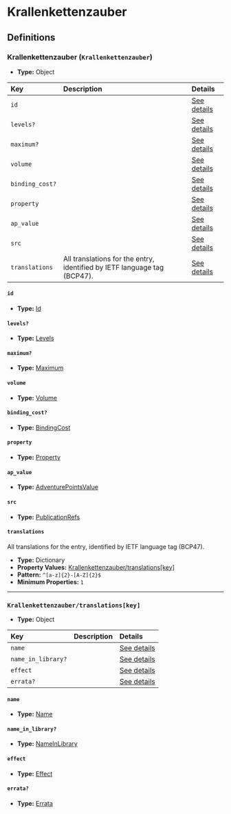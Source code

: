 # Krallenkettenzauber

## Definitions

### <a name="Krallenkettenzauber"></a> Krallenkettenzauber (`Krallenkettenzauber`)

- **Type:** Object

Key | Description | Details
:-- | :-- | :--
`id` |  | <a href="#Krallenkettenzauber/id">See details</a>
`levels?` |  | <a href="#Krallenkettenzauber/levels">See details</a>
`maximum?` |  | <a href="#Krallenkettenzauber/maximum">See details</a>
`volume` |  | <a href="#Krallenkettenzauber/volume">See details</a>
`binding_cost?` |  | <a href="#Krallenkettenzauber/binding_cost">See details</a>
`property` |  | <a href="#Krallenkettenzauber/property">See details</a>
`ap_value` |  | <a href="#Krallenkettenzauber/ap_value">See details</a>
`src` |  | <a href="#Krallenkettenzauber/src">See details</a>
`translations` | All translations for the entry, identified by IETF language tag (BCP47). | <a href="#Krallenkettenzauber/translations">See details</a>

#### <a name="Krallenkettenzauber/id"></a> `id`

- **Type:** <a href="../_Activatable.md#Id">Id</a>

#### <a name="Krallenkettenzauber/levels"></a> `levels?`

- **Type:** <a href="../_Activatable.md#Levels">Levels</a>

#### <a name="Krallenkettenzauber/maximum"></a> `maximum?`

- **Type:** <a href="../_Activatable.md#Maximum">Maximum</a>

#### <a name="Krallenkettenzauber/volume"></a> `volume`

- **Type:** <a href="../_Activatable.md#Volume">Volume</a>

#### <a name="Krallenkettenzauber/binding_cost"></a> `binding_cost?`

- **Type:** <a href="../_Activatable.md#BindingCost">BindingCost</a>

#### <a name="Krallenkettenzauber/property"></a> `property`

- **Type:** <a href="../_Activatable.md#Property">Property</a>

#### <a name="Krallenkettenzauber/ap_value"></a> `ap_value`

- **Type:** <a href="../_Activatable.md#AdventurePointsValue">AdventurePointsValue</a>

#### <a name="Krallenkettenzauber/src"></a> `src`

- **Type:** <a href="../source/_PublicationRef.md#PublicationRefs">PublicationRefs</a>

#### <a name="Krallenkettenzauber/translations"></a> `translations`

All translations for the entry, identified by IETF language tag (BCP47).

- **Type:** Dictionary
- **Property Values:** <a href="#Krallenkettenzauber/translations[key]">Krallenkettenzauber/translations[key]</a>
- **Pattern:** `^[a-z]{2}-[A-Z]{2}$`
- **Minimum Properties:** `1`

---

### <a name="Krallenkettenzauber/translations[key]"></a> `Krallenkettenzauber/translations[key]`

- **Type:** Object

Key | Description | Details
:-- | :-- | :--
`name` |  | <a href="#Krallenkettenzauber/translations[key]/name">See details</a>
`name_in_library?` |  | <a href="#Krallenkettenzauber/translations[key]/name_in_library">See details</a>
`effect` |  | <a href="#Krallenkettenzauber/translations[key]/effect">See details</a>
`errata?` |  | <a href="#Krallenkettenzauber/translations[key]/errata">See details</a>

#### <a name="Krallenkettenzauber/translations[key]/name"></a> `name`

- **Type:** <a href="../_Activatable.md#Name">Name</a>

#### <a name="Krallenkettenzauber/translations[key]/name_in_library"></a> `name_in_library?`

- **Type:** <a href="../_Activatable.md#NameInLibrary">NameInLibrary</a>

#### <a name="Krallenkettenzauber/translations[key]/effect"></a> `effect`

- **Type:** <a href="../_Activatable.md#Effect">Effect</a>

#### <a name="Krallenkettenzauber/translations[key]/errata"></a> `errata?`

- **Type:** <a href="../source/_Erratum.md#Errata">Errata</a>
